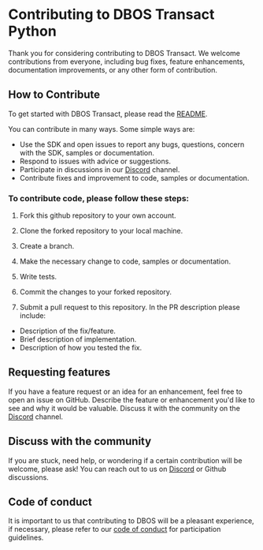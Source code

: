 # Contributing to DBOS Transact Python

Thank you for considering contributing to DBOS Transact. We welcome contributions from everyone, including bug fixes, feature enhancements, documentation improvements, or any other form of contribution.

## How to Contribute

To get started with DBOS Transact, please read the [README](README.md).

You can contribute in many ways. Some simple ways are:
* Use the SDK and open issues to report any bugs, questions, concern with the SDK, samples or documentation.
* Respond to issues with advice or suggestions.
* Participate in discussions in our [Discord](https://discord.gg/fMwQjeW5zg) channel.
* Contribute fixes and improvement to code, samples or documentation.

### To contribute code, please follow these steps:

1. Fork this github repository to your own account.

2. Clone the forked repository to your local machine.

3. Create a branch.

4. Make the necessary change to code, samples or documentation.

5. Write tests.

6. Commit the changes to your forked repository.

7. Submit a pull request to this repository.
In the PR description please include:
* Description of the fix/feature.
* Brief description of implementation.
* Description of how you tested the fix.

## Requesting features

If you have a feature request or an idea for an enhancement, feel free to open an issue on GitHub. Describe the feature or enhancement you'd like to see and why it would be valuable. Discuss it with the community on the [Discord](https://discord.gg/fMwQjeW5zg) channel.

## Discuss with the community

If you are stuck, need help, or wondering if a certain contribution will be welcome, please ask! You can reach out to us on  [Discord](https://discord.gg/fMwQjeW5zg) or Github discussions.

## Code of conduct

It is important to us that contributing to DBOS will be a pleasant experience, if necessary, please refer to our [code of conduct](CODE_OF_CONDUCT.md) for participation guidelines.